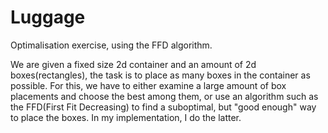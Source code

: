 # Luggage
Optimalisation exercise, using the FFD algorithm.

We are given a fixed size 2d container and an amount of 2d boxes(rectangles), the task is to place as many boxes in the container as possible. For this, we have to either examine a large amount of box placements and choose the best among them, or use an algorithm such as the FFD(First Fit Decreasing) to find a suboptimal, but "good enough" way to place the boxes. In my implementation, I do the latter.
